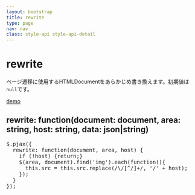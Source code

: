 ```yaml
---
layout: bootstrap
title: rewrite
type: page
nav: nav
class: style-api style-api-detail
---
```


# rewrite
ページ遷移に使用するHTMLDocumentをあらかじめ書き換えます。初期値は`null`です。

<a href="{{ site.basepath }}demo/area/" target="_blank" class="btn btn-primary" role="button">demo</a>

## rewrite: function(document: document, area: string, host: string, data: json|string)

<pre class="sh brush: js;">
$.pjax({
  rewrite: function(document, area, host) {
    if (!host) {return;}
    $(area, document).find('img').each(function(){
      this.src = this.src.replace(/\/[^/]+/, '/' + host);
    });
  }
});
</pre>

